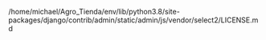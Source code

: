 /home/michael/Agro_Tienda/env/lib/python3.8/site-packages/django/contrib/admin/static/admin/js/vendor/select2/LICENSE.md